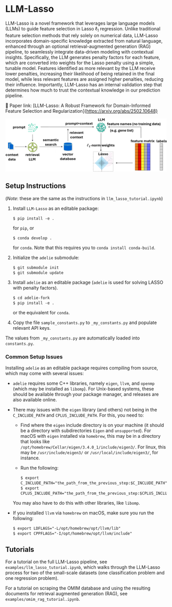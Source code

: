 # LLM-Lasso
LLM-Lasso is a novel framework that leverages large language models (LLMs) to guide feature selection in Lasso $\ell_1$ regression.
Unlike traditional feature selection methods that rely solely on numerical data, LLM-Lasso incorporates domain-specific knowledge extracted from natural language, enhanced through an optional retrieval-augmented generation (RAG) pipeline, to seamlessly integrate data-driven modeling with contextual insights. Specifically, the LLM generates penalty factors for each feature, which are converted into weights for the Lasso penalty using a simple, tunable model. Features identified as more relevant by the LLM receive lower penalties, increasing their likelihood of being retained in the final model, while less relevant features are assigned higher penalties, reducing their influence. Importantly, LLM-Lasso has an internal validation step that determines how much to trust the contextual knowledge in our prediction pipeline.

🔗 Paper link: [LLM-Lasso: A Robust Framework for Domain-Informed Feature Selection and Regularization]{https://arxiv.org/abs/2502.10648}

![LLM-Lasso pipeline](documentation/rag-image.png)

## Setup Instructions
(_Note_: these are the same as the instructions in `llm_lasso_tutorial.ipynb`)

1. Install `LLM-Lasso` as an editable package:
    ```
    $ pip install -e .
    ```
    for `pip`, or
    ```
    $ conda develop .
    ```
    for `conda`. Note that this requires you to `conda install conda-build`.

2. Initialize the `adelie` submodule:
    ```
    $ git submodule init
    $ git submodule update
    ```
3. Install `adelie` as an editable package (`adelie` is used for solving LASSO with penalty factors).
    ```
    $ cd adelie-fork
    $ pip install -e .
    ```
    or the equivalent for `conda`.

4. Copy the file `sample_constants.py` to `_my_constants.py` and populate relevant API keys.

The values from `_my_constants.py` are automatically loaded into `constants.py`.

### Common Setup Issues
Installing `adelie` as an editable package requires compiling from source, which may come with several issues:
- `adelie` requires some C++ libraries, namely `eigen`, `llvm`, and `openmp` (which may be installed as `libomp`). For Unix-based systems, these should be available through your package manager, and releases are also available online.
- There may issues with the `eigen` library (and others) not being in the `C_INCLUDE_PATH` and `CPLUS_INCLUDE_PATH`. For this, you need to:
    - Find where the `eigen` include directory is on your machine (it should be a directory with subdirectories `Eigen` and `unsupported`). For macOS with `eigen` installed via `homebrew`, this may be in a directory that looks like `/opt/homebrew/Cellar/eigen/3.4.0_1/include/eigen3/`. For linux, this may be `/usr/include/eigen3/` or `/usr/local/include/eigen3/`, for instance.

    - Run the following:
        ```
        $ export C_INCLUDE_PATH="the_path_from_the_previous_step:$C_INCLUDE_PATH"
        $ export CPLUS_INCLUDE_PATH="the_path_from_the_previous_step:$CPLUS_INCLUDE_PATH"
        ```
    You may also have to do this with other libraries, like `libomp`.

- If you installed `llvm` via `homebrew` on macOS, make sure you run the following:
    ```
    $ export LDFLAGS="-L/opt/homebrew/opt/llvm/lib"
    $ export CPPFLAGS="-I/opt/homebrew/opt/llvm/include"
    ```

## Tutorials
For a tutorial on the full LLM-Lasso pipeline, see `examples/llm_lasso_tutorial.ipynb`, which walks through the LLM-Lasso process for two of the small-scale datasets (one classification problem and one regression problem).

For a tutorial on scraping the OMIM database and using the resulting documents for retrieval augmented generation (RAG), see `examples/omim_rag_tutorial.ipynb`.
